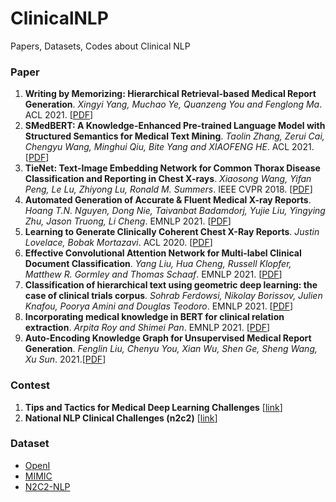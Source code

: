# ClinicalNLP
Papers, Datasets, Codes about Clinical NLP

### Paper
1. **Writing by Memorizing: Hierarchical Retrieval-based Medical Report Generation**. *Xingyi Yang, Muchao Ye, Quanzeng You and Fenglong Ma*. ACL 2021. [[PDF](https://aclanthology.org/2021.acl-long.387/)]
2. **SMedBERT: A Knowledge-Enhanced Pre-trained Language Model with Structured Semantics for Medical Text Mining**. *Taolin Zhang, Zerui Cai, Chengyu Wang, Minghui Qiu, Bite Yang and XIAOFENG HE*. ACL 2021. [[PDF](https://aclanthology.org/2021.acl-long.457/)]
3. **TieNet: Text-Image Embedding Network for Common Thorax Disease Classification and Reporting in Chest X-rays**. *Xiaosong Wang, Yifan Peng, Le Lu, Zhiyong Lu, Ronald M. Summers*. IEEE CVPR 2018. [[PDF](https://arxiv.org/abs/1801.04334#)]
4. **Automated Generation of Accurate & Fluent Medical X-ray Reports**. *Hoang T.N. Nguyen, Dong Nie, Taivanbat Badamdorj, Yujie Liu, Yingying Zhu, Jason Truong, Li Cheng*. EMNLP 2021. [[PDF](https://arxiv.org/abs/2108.12126)]
5. **Learning to Generate Clinically Coherent Chest X-Ray Reports**. *Justin Lovelace, Bobak Mortazavi*. ACL 2020. [[PDF](https://aclanthology.org/2020.findings-emnlp.110/)]
6. **Effective Convolutional Attention Network for Multi-label Clinical Document Classification**. *Yang Liu, Hua Cheng, Russell Klopfer, Matthew R. Gormley and Thomas Schaaf*. EMNLP 2021. [[PDF](http://www.cs.cmu.edu/~mgormley/papers/liu+al.emnlp.2021.pdf)]
7. **Classification of hierarchical text using geometric deep learning: the case of clinical trials corpus**. *Sohrab Ferdowsi, Nikolay Borissov, Julien Knafou, Poorya Amini and Douglas Teodoro*. EMNLP 2021. [[PDF](https://arxiv.org/abs/2110.15710)]
8. **Incorporating medical knowledge in BERT for clinical relation extraction**. *Arpita Roy and Shimei Pan*. EMNLP 2021. [[PDF](https://aclanthology.org/2021.emnlp-main.435/)]
9. **Auto-Encoding Knowledge Graph for Unsupervised Medical Report Generation**. *Fenglin Liu, Chenyu You, Xian Wu, Shen Ge, Sheng Wang, Xu Sun*. 2021.[[PDF](https://arxiv.org/abs/2111.04318)]

### Contest
1. **Tips and Tactics for Medical Deep Learning Challenges** [[link](https://medium.com/@GorkemPolat/tips-and-tactics-for-medical-deep-learning-challenges-99c40e94d709)]
2. **National NLP Clinical Challenges (n2c2)** [[link](https://n2c2.dbmi.hms.harvard.edu/about-n2c2)]

### Dataset
- [OpenI](https://openi.nlm.nih.gov/)
- [MIMIC](https://physionet.org/content/mimiciii-demo/1.4/)
- [N2C2-NLP](https://portal.dbmi.hms.harvard.edu/projects/n2c2-nlp/)
